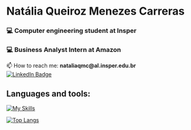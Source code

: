 <div>
  <h1>Natália Queiroz Menezes Carreras</h1>
  <h3> 💻 Computer engineering student at Insper</h3>
  <h3> 💻 Business Analyst Intern at Amazon</h3>
  <div> 📫 How to reach me:
    <b>nataliaqmc@al.insper.edu.br</b>
  </div>
</div>

<div>
  <a href="https://www.linkedin.com/in/nataliacarreras/">
    <img src="https://img.shields.io/badge/LinkedIn-blue?style=for-the-badge&logo=linkedin&logoColor=white" alt="LinkedIn Badge"/>
  </a>
 
</div>
<h2>Languages and tools:</h2>

[![My Skills](https://skillicons.dev/icons?i=py,react,js,html,css,c,cpp,django,docker,fastapi,git,github,java,linux,mysql,nodejs,aws,eclipse,flask,heroku,sqlite,unity,vscode)](https://skillicons.dev)

[![Top Langs](https://github-readme-stats.vercel.app/api/top-langs/?username=nataliaqmc&layout=compact&theme=dark-friendly-dark)](https://github.com/anuraghazra/github-readme-stats)
